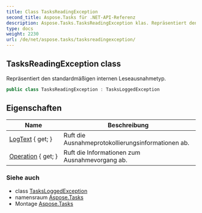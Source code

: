 ```yaml
---
title: Class TasksReadingException
second_title: Aspose.Tasks für .NET-API-Referenz
description: Aspose.Tasks.TasksReadingException klas. Repräsentiert den standardmäßigen internen Leseausnahmetyp.
type: docs
weight: 2230
url: /de/net/aspose.tasks/tasksreadingexception/
---
```

## TasksReadingException class

Repräsentiert den standardmäßigen internen Leseausnahmetyp.

```csharp
public class TasksReadingException : TasksLoggedException
```

## Eigenschaften

| Name | Beschreibung |
| --- | --- |
| [LogText](../../aspose.tasks/tasksloggedexception/logtext/) { get; } | Ruft die Ausnahmeprotokollierungsinformationen ab. |
| [Operation](../../aspose.tasks/tasksloggedexception/operation/) { get; } | Ruft die Informationen zum Ausnahmevorgang ab. |

### Siehe auch

* class [TasksLoggedException](../tasksloggedexception/)
* namensraum [Aspose.Tasks](../../aspose.tasks/)
* Montage [Aspose.Tasks](../../)


